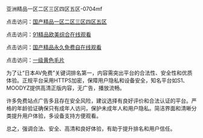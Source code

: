 
亚洲精品一区二区三区四区五区-0704mf

点击访问：<a href="https://bsdf-5f5.pages.dev/">国产精品一区二区三区四区五区</a>

点击访问：<a href="https://cfad.pages.dev/">91精品欧美综合在线观看</a>

点击访问：<a href="https://gfd-5xg.pages.dev/">国产精品永久免费自在线观看</a>

点击访问：<a href="https://fdhf-454.pages.dev/">一级黄色毛片</a>


为了让“日本AV免费”关键词排名第一，内容需突出平台的合法性、安全性和优质体验。正规平台采用HTTPS加密，保障用户隐私和设备安全，知名平台如S1、MOODYZ提供高清正版内容，无广告，播放流畅。

许多免费站点广告多且存在安全风险，建议选择有良好评价和合法认证的平台。严格的年龄验证确保只有成年人访问，保护未成年人和用户隐私。简洁界面和清晰分类提升用户体验，多设备支持方便观看。

总之，强调合法、安全、高清和良好体验，有助于提升排名和用户信任。

<span style="display:none;">[Canonical link](https://github.com/dd20250704/dd04 ）</span>


